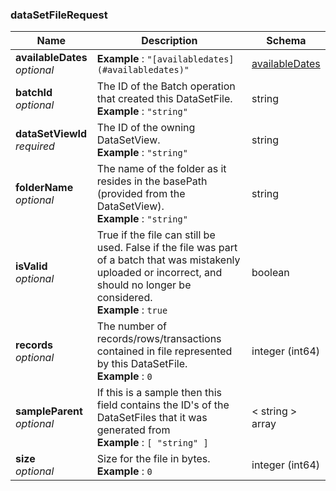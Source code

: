 
<a name="datasetfilerequest"></a>
### dataSetFileRequest

|Name|Description|Schema|
|---|---|---|
|**availableDates**  <br>*optional*|**Example** : `"[availabledates](#availabledates)"`|[availableDates](availableDates.md#availabledates)|
|**batchId**  <br>*optional*|The ID of the Batch operation that created this DataSetFile.  <br>**Example** : `"string"`|string|
|**dataSetViewId**  <br>*required*|The ID of the owning DataSetView.  <br>**Example** : `"string"`|string|
|**folderName**  <br>*optional*|The name of the folder as it resides in the basePath (provided from the DataSetView).  <br>**Example** : `"string"`|string|
|**isValid**  <br>*optional*|True if the file can still be used. False if the file was part of a batch that was mistakenly uploaded or incorrect, and should no longer be considered.  <br>**Example** : `true`|boolean|
|**records**  <br>*optional*|The number of records/rows/transactions contained in file represented by this DataSetFile.  <br>**Example** : `0`|integer (int64)|
|**sampleParent**  <br>*optional*|If this is a sample then this field contains the ID's of the DataSetFiles that it was generated from  <br>**Example** : `[ "string" ]`|< string > array|
|**size**  <br>*optional*|Size for the file in bytes.  <br>**Example** : `0`|integer (int64)|



